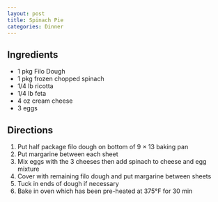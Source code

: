 ```yaml
---
layout: post
title: Spinach Pie
categories: Dinner
---
```


## Ingredients 

- 1 pkg Filo Dough
- 1 pkg frozen chopped spinach
- 1/4 lb ricotta
- 1/4 lb feta
- 4 oz cream cheese
- 3 eggs


## Directions

1. Put half package filo dough on bottom of 9 × 13 baking pan
2. Put margarine between each sheet
3. Mix eggs with the 3 cheeses then add spinach to cheese and egg mixture
4. Cover with remaining filo dough and put margarine between sheets
5. Tuck in ends of dough if necessary
6. Bake in oven which has been pre-heated at 375&deg;F for 30 min





